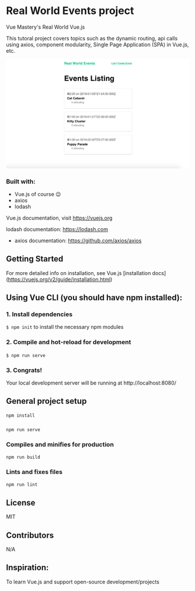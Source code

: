# Real World Events project
Vue Mastery's Real World Vue.js

This tutoral project covers topics such as the dynamic routing, api calls using axios, component modularity, Single Page Application (SPA) in Vue.js, etc.

![Real World Events webpage populated with several events that displays location, time, and attendees](./project-photo.png)

### Built with:
- Vue.js of course 😉
- axios
- lodash

Vue.js documentation, visit https://vuejs.org

lodash documentation: https://lodash.com
- axios documentation: https://github.com/axios/axios


## Getting Started

For more detailed info on installation, see Vue.js [installation docs] (https://vuejs.org/v2/guide/installation.html)

## Using Vue CLI (you should have npm installed):

### 1. Install dependencies
`$ npm init` to install the necessary npm modules

### 2. Compile and hot-reload for development
`$ npm run serve`

### 3. Congrats! 
Your local development server will be running at http://localhost:8080/


## General project setup
```
npm install
```

### 
```
npm run serve
```

### Compiles and minifies for production
```
npm run build
```

### Lints and fixes files
```
npm run lint
```

## License
MIT

## Contributors
N/A

## Inspiration:
To learn Vue.js and support open-source development/projects

